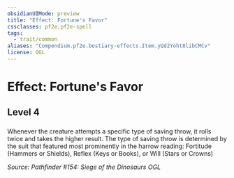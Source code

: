 ```yaml
---
obsidianUIMode: preview
title: "Effect: Fortune's Favor"
cssclasses: pf2e,pf2e-spell
tags:
  - trait/common
aliases: "Compendium.pf2e.bestiary-effects.Item.yQd2Yoht8libCMCv"
license: OGL
---
```

# Effect: Fortune's Favor
## Level 4
### 






Whenever the creature attempts a specific type of saving throw, it rolls twice and takes the higher result. The type of saving throw is determined by the suit that featured most prominently in the harrow reading: Fortitude (Hammers or Shields), Reflex (Keys or Books), or Will (Stars or Crowns)

*Source: Pathfinder #154: Siege of the Dinosaurs*
*OGL*